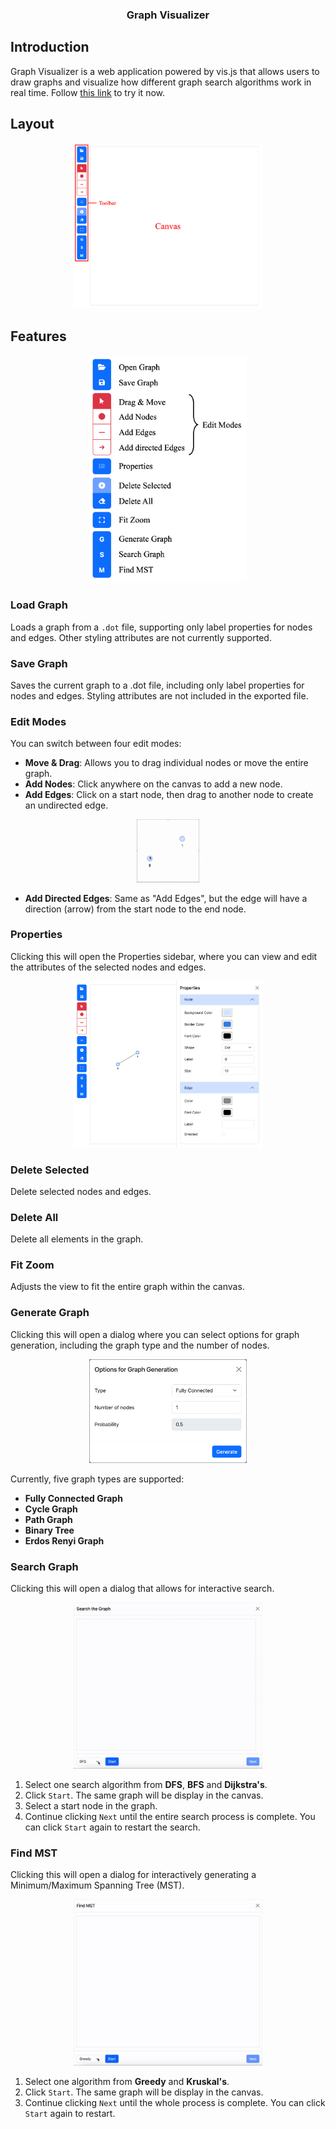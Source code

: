 <p align="center">
    <h3 align="center">Graph Visualizer</h1>
<p>

## Introduction
Graph Visualizer is a web application powered by vis.js that allows users to draw graphs and visualize how different graph search algorithms work in real time.
Follow [this link](https://zrzz-hq.github.io/GraphVisualizer/) to try it now.

## Layout
<p align="center">
    <img src="./images/layout.png" alt="UI Layout" width="60%">
</p>

## Features
<p align="center">
    <img src="./images/features.png" alt="UI Layout" width="50%">
</p>

### Load Graph 
Loads a graph from a `.dot` file, supporting only label properties for nodes and edges. Other styling attributes are not currently supported.

### Save Graph
Saves the current graph to a .dot file, including only label properties for nodes and edges. Styling attributes are not included in the exported file.

### Edit Modes
You can switch between four edit modes:

- **Move & Drag**: Allows you to drag individual nodes or move the entire graph.
- **Add Nodes**: Click anywhere on the canvas to add a new node.
- **Add Edges**: Click on a start node, then drag to another node to create an undirected edge.
<p align="center">
    <img src="./images/addEdge.gif" alt="Add Edge" width="20%">
</p>

- **Add Directed Edges**: Same as "Add Edges", but the edge will have a direction (arrow) from the start node to the end node.

### Properties
Clicking this will open the Properties sidebar, where you can view and edit the attributes of the selected nodes and edges.
<p align="center">
    <img src="./images/properties.png" alt="Properties" width="60%">
</p>

### Delete Selected
Delete selected nodes and edges.

### Delete All
Delete all elements in the graph.

### Fit Zoom
Adjusts the view to fit the entire graph within the canvas.

### Generate Graph
Clicking this will open a dialog where you can select options for graph generation, including the graph type and the number of nodes. 
<p align="center">
    <img src="./images/generate.png" alt="Generate" width="50%">
</p>

Currently, five graph types are supported:
- **Fully Connected Graph**
- **Cycle Graph**
- **Path Graph**
- **Binary Tree**
- **Erdos Renyi Graph**

### Search Graph
Clicking this will open a dialog that allows for interactive search. 
<p align="center">
    <img src="./images/search.gif" alt="Search" width="60%">
</p>

1. Select one search algorithm from **DFS**, **BFS** and **Dijkstra's**.
2. Click `Start`. The same graph will be display in the canvas.
3. Select a start node in the graph.
4. Continue clicking `Next` until the entire search process is complete. You can click `Start` again to restart the search.

### Find MST
Clicking this will open a dialog for interactively generating a Minimum/Maximum Spanning Tree (MST). 
<p align="center">
    <img src="./images/mst.gif" alt="MST" width="60%">
</p>

1. Select one algorithm from **Greedy** and **Kruskal's**.
2. Click `Start`. The same graph will be display in the canvas.
3. Continue clicking `Next` until the whole process is complete. You can click `Start` again to restart.



